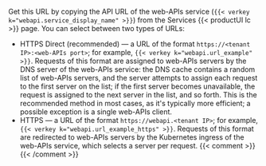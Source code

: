 ---
---
Get this URL by copying the API URL of the web-APIs service (`{{< verkey k="webapi.service_display_name" >}}`) from the <gui-title>Services</gui-title> {{< productUI lc >}} page.
You can select between two types of URLs:

- <gui-label>HTTPS Direct</gui-label> (recommended) &mdash; a URL of the format `https://<tenant IP>:<web-APIs port>`; for example, `{{< verkey k="webapi.url_example" >}}`.
  Requests of this format are assigned to web-APIs servers by the DNS server of the web-APIs service:
  the DNS cache contains a random list of web-APIs servers, and the server attempts to assign each request to the first server on the list; if the first server becomes unavailable, the request is assigned to the next server in the list, and so forth.
  This is the recommended method in most cases, as it's typically more efficient; a possible exception is a single web-APIs client.
- <gui-label>HTTPS</gui-label> &mdash; a URL of the format `https://webapi.<tenant IP>`; for example, `{{< verkey k="webapi.url_example_https" >}}`.
  Requests of this format are redirected to web-APIs servers by the Kubernetes ingress of the web-APIs service, which selects a server per request. 
{{< comment >}}<!-- See [c-web-apis-ui-api-url] and
  [c-https-service-links-only] in data/vars/product.toml. -->
{{< /comment >}}

